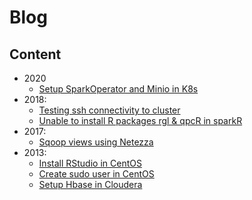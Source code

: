 # Blog

## Content

- 2020
    - [Setup SparkOperator and Minio in K8s](2020/01/19.md)
- 2018:
    - [Testing ssh connectivity to cluster](2018/02/multiple-ssh-test.md)
    - [Unable to install R packages rgl & qpcR in sparkR](2018/02/r-rgl-qpcr-sparkr.md)
- 2017:
    - [Sqoop views using Netezza](2017/07/18.md)
- 2013:
    - [Install RStudio in CentOS](2013/10/31.md)
    - [Create sudo user in CentOS](2013/10/02.md)
    - [Setup Hbase in Cloudera](2013/10/01.md)